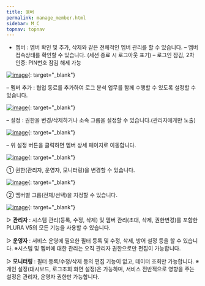 ```yaml
---
title: 멤버
permalink: manage_member.html
sidebar: M_C
topnav: topnav
---
```


- 멤버 : 멤버 확인 및 추가, 삭제와 같은 전체적인 멤버 관리를 할 수 있습니다.
– 멤버 접속상태를 확인할 수 있습니다. (세션 종료 시 로그아웃 표기)
– 로그인 잠김, 2차 인증: PIN번호 잠김 해제 가능

 [![image](/docs/images/Manual/common/manage/member/1.png)](/docs/images/Manual/common/manage/member/1.png){: target="_blank"}

– 멤버 추가 : 협업 동료를 추가하여 로그 분석 업무를 함께 수행할 수 있도록 설정할 수 있습니다.

 [![image](/docs/images/Manual/common/manage/member/2.png)](/docs/images/Manual/common/manage/member/2.png){: target="_blank"}

– 설정 : 권한을 변경/삭제하거나 소속 그룹을 설정할 수 있습니다.(관리자에게만 노출)

 [![image](/docs/images/Manual/common/manage/member/3.png)](/docs/images/Manual/common/manage/member/3.png){: target="_blank"}

– 위 설정 버튼을 클릭하면 멤버 상세 페이지로 이동합니다.

 [![image](/docs/images/Manual/common/manage/member/4.png)](/docs/images/Manual/common/manage/member/4.png){: target="_blank"}

① 권한(관리자, 운영자, 모니터링)을 변경할 수 있습니다.

 [![image](/docs/images/Manual/common/manage/member/5.png)](/docs/images/Manual/common/manage/member/5.png){: target="_blank"}

② 멤버별 그룹(전체/선택)을 지정할 수 있습니다.

 [![image](/docs/images/Manual/common/manage/member/6.png)](/docs/images/Manual/common/manage/member/6.png){: target="_blank"}

▷ **관리자** : 시스템 관리(등록, 수정, 삭제) 및 멤버 관리(초대, 삭제, 권한변경)를 포함한 PLURA V5의 모든 기능을 사용할 수 있습니다.

▷ **운영자** : 서비스 운영에 필요한 필터 등록 및 수정, 삭제, 방어 설정 등을 할 수 있습니다.
※시스템 및 멤버에 대한 관리는 오직 관리자 권한으로만 편집이 가능합니다.

▷ **모니터링** : 필터 등록/수정/삭제 등의 편집 기능이 없고, 데이터 조회만 가능합니다.
※개인 설정(대시보드, 로그조회 화면 설정)은 가능하며, 서비스 전반적으로 영향을 주는 설정은 관리자, 운영자 권한만 가능합니다.